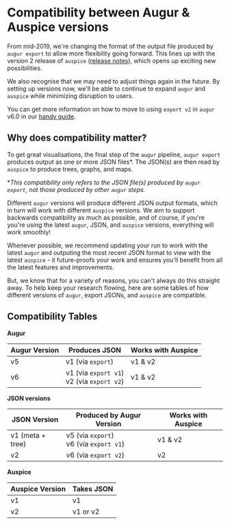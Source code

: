 # Compatibility between Augur & Auspice versions

From mid-2019, we're changing the format of the output file produced by `augur export` to allow more flexibility going forward.
This lines up with the version 2 release of `auspice` ([release notes](https://nextstrain.github.io/auspice/releases/v2)), which opens up exciting new possibilities.

We also recognise that we may need to adjust things again in the future. By setting up versions now, we'll be able to continue to expand `augur` and `auspice` while minimizing disruption to users.

You can get more information on how to move to using `export v2` in `augur` v6.0 in our [handy guide](migrating-v5-v6.md).

## Why does compatibility matter?

To get great visualisations, the final step of the `augur` pipeline, `augur export` produces output as one or more JSON files*.
The JSON(s) are then read by `auspice` to produce trees, graphs, and maps.

*_This compatibility only refers to the JSON file(s) produced by `augur export`, not those produced by other `augur` steps._

Different `augur` versions will produce different JSON output formats, which in turn will work with different `auspice` versions.
We aim to support backwards compatibility as much as possible, and of course, if you're you're using the latest `augur`, JSON, and `auspice` versions, everything will work smoothly!

Whenever possible, we recommend updating your run to work with the latest `augur` and outputing the most recent JSON format to view with the latest `auspice` - it future-proofs your work and ensures you'll benefit from all the latest features and improvements.

But, we know that for a variety of reasons, you can't always do this straight away. To help keep your research flowing, here are some tables of how different versions of `augur`, export JSONs, and `auspice` are compatible.

## Compatibility Tables

**Augur**

| Augur Version | Produces JSON | Works with Auspice  |
| ------------- |---------------| --------------------|
| v5           | v1 (via `export`)   | v1 & v2    |
| v6           | v1 (via `export v1`) <br> v2 (via `export v2`) | v1 & v2 |

**JSON versions**

| JSON Version | Produced by Augur Version | Works with Auspice  |
| -------------|---------------| --------------------|
| v1 (meta + tree)   | v5 (via `export`) <br> v6 (via `export v1`)| v1 & v2 |
| v2           | v6 (via `export v2`) | v2 |

**Auspice**

| Auspice Version | Takes JSON |
| -------------|---------------|
| v1           | v1        |
| v2          | v1 or v2 |




